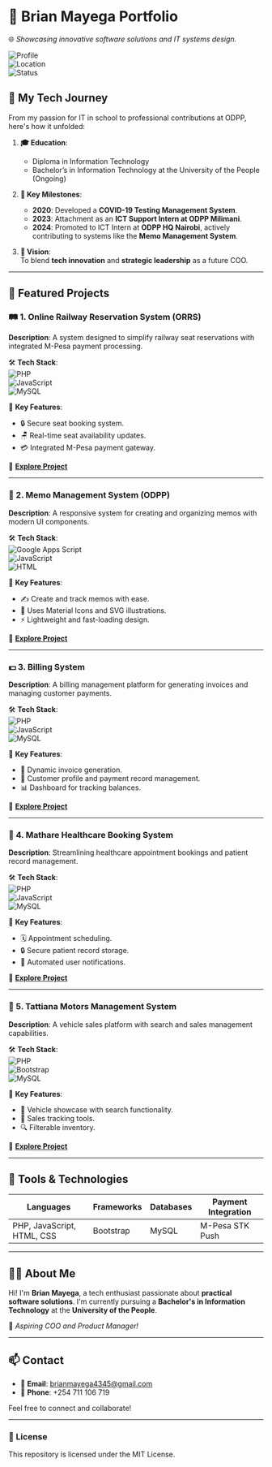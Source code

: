 # 🚀 Brian Mayega Portfolio

🌐 *Showcasing innovative software solutions and IT systems design.*

![Profile](https://img.shields.io/badge/Profile-Brian%20Mayega-blue?style=for-the-badge&logo=github)  
![Location](https://img.shields.io/badge/Location-Kenya-green?style=for-the-badge&logo=world)  
![Status](https://img.shields.io/badge/Current%20Role-ICT%20Intern%20@%20ODPP-blueviolet?style=for-the-badge)  

## 🎯 My Tech Journey

From my passion for IT in school to professional contributions at ODPP, here's how it unfolded:

1. **🎓 Education**:  
   - Diploma in Information Technology  
   - Bachelor’s in Information Technology at the University of the People (Ongoing)  

2. **🧩 Key Milestones**:  
   - **2020**: Developed a **COVID-19 Testing Management System**.  
   - **2023**: Attachment as an **ICT Support Intern at ODPP Milimani**.  
   - **2024**: Promoted to ICT Intern at **ODPP HQ Nairobi**, actively contributing to systems like the **Memo Management System**.  

3. **🔭 Vision**:  
   To blend **tech innovation** and **strategic leadership** as a future COO.  

---

## 🌟 Featured Projects

### 🛤 1. Online Railway Reservation System (ORRS)
**Description**: A system designed to simplify railway seat reservations with integrated M-Pesa payment processing.  

🛠️ **Tech Stack**:  
![PHP](https://img.shields.io/badge/-PHP-8892BF?logo=php&logoColor=white)  
![JavaScript](https://img.shields.io/badge/-JavaScript-F7DF1E?logo=javascript&logoColor=black)  
![MySQL](https://img.shields.io/badge/-MySQL-4479A1?logo=mysql&logoColor=white)  

📌 **Key Features**:  
- 🔒 Secure seat booking system.  
- 🪑 Real-time seat availability updates.  
- 💳 Integrated M-Pesa payment gateway.  

🔗 **[Explore Project](./ORRS)**  

---

### 📝 2. Memo Management System (ODPP)
**Description**: A responsive system for creating and organizing memos with modern UI components.  

🛠️ **Tech Stack**:  
![Google Apps Script](https://img.shields.io/badge/-Google%20Apps%20Script-4285F4?logo=google&logoColor=white)  
![JavaScript](https://img.shields.io/badge/-JavaScript-F7DF1E?logo=javascript&logoColor=black)  
![HTML](https://img.shields.io/badge/-HTML5-E34F26?logo=html5&logoColor=white)  

📌 **Key Features**:  
- ✍️ Create and track memos with ease.  
- 🎨 Uses Material Icons and SVG illustrations.  
- ⚡ Lightweight and fast-loading design.  

🔗 **[Explore Project](./MemoManagementSystem)**  

---

### 💵 3. Billing System
**Description**: A billing management platform for generating invoices and managing customer payments.  

🛠️ **Tech Stack**:  
![PHP](https://img.shields.io/badge/-PHP-8892BF?logo=php&logoColor=white)  
![JavaScript](https://img.shields.io/badge/-JavaScript-F7DF1E?logo=javascript&logoColor=black)  
![MySQL](https://img.shields.io/badge/-MySQL-4479A1?logo=mysql&logoColor=white)  

📌 **Key Features**:  
- 🧾 Dynamic invoice generation.  
- 📂 Customer profile and payment record management.  
- 📊 Dashboard for tracking balances.  

🔗 **[Explore Project](./BillingSystem)**  

---

### 🏥 4. Mathare Healthcare Booking System
**Description**: Streamlining healthcare appointment bookings and patient record management.  

🛠️ **Tech Stack**:  
![PHP](https://img.shields.io/badge/-PHP-8892BF?logo=php&logoColor=white)  
![JavaScript](https://img.shields.io/badge/-JavaScript-F7DF1E?logo=javascript&logoColor=black)  
![MySQL](https://img.shields.io/badge/-MySQL-4479A1?logo=mysql&logoColor=white)  

📌 **Key Features**:  
- 🗓️ Appointment scheduling.  
- 🔒 Secure patient record storage.  
- 🔔 Automated user notifications.  

🔗 **[Explore Project](./MathareHealthcare)**  

---

### 🚗 5. Tattiana Motors Management System
**Description**: A vehicle sales platform with search and sales management capabilities.  

🛠️ **Tech Stack**:  
![PHP](https://img.shields.io/badge/-PHP-8892BF?logo=php&logoColor=white)  
![Bootstrap](https://img.shields.io/badge/-Bootstrap-7952B3?logo=bootstrap&logoColor=white)  
![MySQL](https://img.shields.io/badge/-MySQL-4479A1?logo=mysql&logoColor=white)  

📌 **Key Features**:  
- 🚙 Vehicle showcase with search functionality.  
- 💼 Sales tracking tools.  
- 🔍 Filterable inventory.  

🔗 **[Explore Project](./TattianaMotors)**  

---

## 🔧 Tools & Technologies  

| **Languages** | **Frameworks** | **Databases** | **Payment Integration** |  
|---------------|----------------|----------------|--------------------------|  
| PHP, JavaScript, HTML, CSS | Bootstrap | MySQL | M-Pesa STK Push |  

---

## 👨‍💻 About Me  

Hi! I'm **Brian Mayega**, a tech enthusiast passionate about **practical software solutions**. I'm currently pursuing a **Bachelor's in Information Technology** at the **University of the People**.  

💼 *Aspiring COO and Product Manager!*  

---

## 📫 Contact  

- 📧 **Email**: [brianmayega4345@gmail.com](mailto:brianmayega4345@gmail.com)  
- 📱 **Phone**: +254 711 106 719  

Feel free to connect and collaborate!  

---  

### 📜 License  
This repository is licensed under the MIT License.
